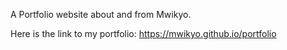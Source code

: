 A Portfolio website about and from Mwikyo.

Here is the link to my portfolio: https://mwikyo.github.io/portfolio
